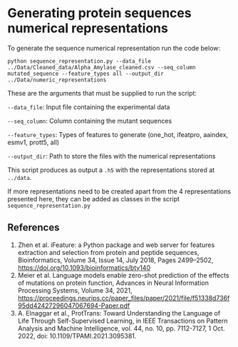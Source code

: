 # Generating protein sequences numerical representations

To generate the sequence numerical representation run the code below: 

```
python sequence_representation.py --data_file ../Data/Cleaned_data/Alpha_Amylase_cleaned.csv --seq_column mutated_sequence --feature_types all --output_dir ../Data/numeric_representations 
```

These are the arguments that must be supplied to run the script:

`--data_file`: Input file containing the experimental data

`--seq_column`: Column containing the mutant sequences

`--feature_types`: Types of features to generate (one_hot, ifeatpro, aaindex, esmv1, prott5, all)

`--output_dir`: Path to store the files with the numerical representations

This script produces as output a `.h5` with the representations stored at `../data`. 

If more representations need to be created apart from the 4 representations presented here, they can be added as classes in the script `sequence_representation.py`

## References

1. Zhen et al. iFeature: a Python package and web server for features extraction and selection from protein and peptide sequences, Bioinformatics, Volume 34, Issue 14, July 2018, Pages 2499–2502, https://doi.org/10.1093/bioinformatics/bty140
2. Meier et al. Language models enable zero-shot prediction of the effects of mutations on protein function, Advances in Neural Information Processing Systems, Volume 34, 2021, https://proceedings.neurips.cc/paper_files/paper/2021/file/f51338d736f95dd42427296047067694-Paper.pdf
3. A. Elnaggar et al., ProtTrans: Toward Understanding the Language of Life Through Self-Supervised Learning, in IEEE Transactions on Pattern Analysis and Machine Intelligence, vol. 44, no. 10, pp. 7112-7127, 1 Oct. 2022, doi: 10.1109/TPAMI.2021.3095381.
